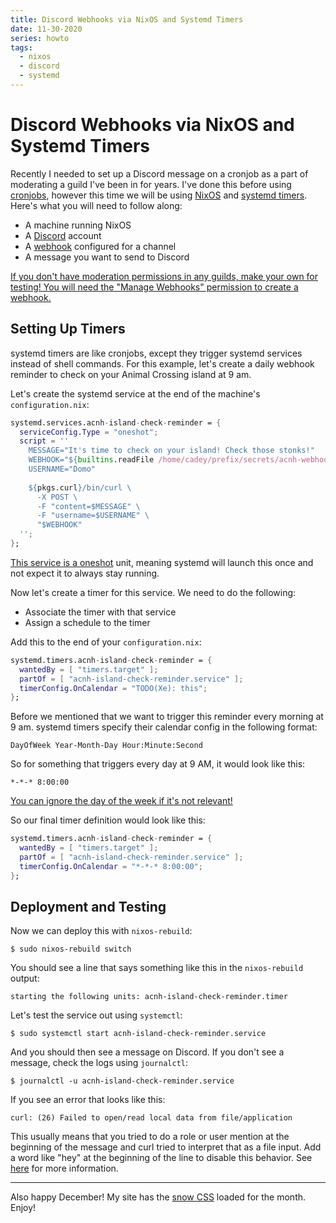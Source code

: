 ```yaml
---
title: Discord Webhooks via NixOS and Systemd Timers
date: 11-30-2020
series: howto
tags:
  - nixos
  - discord
  - systemd
---
```


# Discord Webhooks via NixOS and Systemd Timers

Recently I needed to set up a Discord message on a cronjob as a part of
moderating a guild I've been in for years. I've done this before using
[cronjobs](/blog/howto-automate-discord-webhook-cron-2018-03-29), however this
time we will be using [NixOS](https://nixos.org/) and [systemd
timers](https://wiki.archlinux.org/index.php/Systemd/Timers). Here's what you
will need to follow along:

- A machine running NixOS
- A [Discord](https://discord.com/) account
- A
  [webhook](https://support.discord.com/hc/en-us/articles/228383668-Intro-to-Webhooks)
  configured for a channel
- A message you want to send to Discord
  
[If you don't have moderation permissions in any guilds, make your own for
testing! You will need the "Manage Webhooks" permission to create a
webhook.](conversation://Mara/hacker)

## Setting Up Timers

systemd timers are like cronjobs, except they trigger systemd services instead
of shell commands. For this example, let's create a daily webhook reminder to
check on your Animal Crossing island at 9 am.

Let's create the systemd service at the end of the machine's
`configuration.nix`:

```nix
systemd.services.acnh-island-check-reminder = {
  serviceConfig.Type = "oneshot";
  script = ''
    MESSAGE="It's time to check on your island! Check those stonks!"
    WEBHOOK="${builtins.readFile /home/cadey/prefix/secrets/acnh-webhook-secret}"
    USERNAME="Domo"
    
    ${pkgs.curl}/bin/curl \
      -X POST \
      -F "content=$MESSAGE" \
      -F "username=$USERNAME" \
      "$WEBHOOK"
  '';
};
```

[This service is a <a href="https://stackoverflow.com/a/39050387">oneshot</a>
unit, meaning systemd will launch this once and not expect it to always stay
running.](conversation://Mara/hacker)

Now let's create a timer for this service. We need to do the following:

- Associate the timer with that service
- Assign a schedule to the timer

Add this to the end of your `configuration.nix`:

```nix
systemd.timers.acnh-island-check-reminder = {
  wantedBy = [ "timers.target" ];
  partOf = [ "acnh-island-check-reminder.service" ];
  timerConfig.OnCalendar = "TODO(Xe): this";
};
```

Before we mentioned that we want to trigger this reminder every morning at 9 am.
systemd timers specify their calendar config in the following format:

```
DayOfWeek Year-Month-Day Hour:Minute:Second
```

So for something that triggers every day at 9 AM, it would look like this:

```
*-*-* 8:00:00
```

[You can ignore the day of the week if it's not
relevant!](conversation://Mara/hacker)

So our final timer definition would look like this:

```nix
systemd.timers.acnh-island-check-reminder = {
  wantedBy = [ "timers.target" ];
  partOf = [ "acnh-island-check-reminder.service" ];
  timerConfig.OnCalendar = "*-*-* 8:00:00";
};
```

## Deployment and Testing

Now we can deploy this with `nixos-rebuild`:

```console
$ sudo nixos-rebuild switch
```

You should see a line that says something like this in the `nixos-rebuild`
output:

```
starting the following units: acnh-island-check-reminder.timer
```

Let's test the service out using `systemctl`:

```console
$ sudo systemctl start acnh-island-check-reminder.service
```

And you should then see a message on Discord. If you don't see a message, check
the logs using `journalctl`:

```console
$ journalctl -u acnh-island-check-reminder.service
```

If you see an error that looks like this:

```
curl: (26) Failed to open/read local data from file/application
```

This usually means that you tried to do a role or user mention at the beginning
of the message and curl tried to interpret that as a file input. Add a word like
"hey" at the beginning of the line to disable this behavior. See
[here](https://stackoverflow.com/questions/6408904/send-request-to-curl-with-post-data-sourced-from-a-file)
for more information.

---

Also happy December! My site has the [snow
CSS](https://christine.website/blog/let-it-snow-2018-12-17) loaded for the
month. Enjoy!
